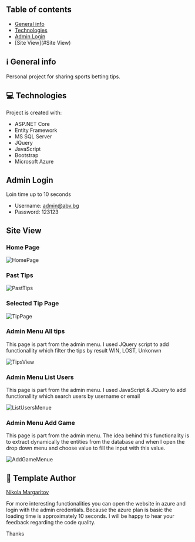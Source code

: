 ## Table of contents
* [General info](#general-info)
* [Technologies](#technologies)
* [Admin Login](#Login)
* [Site View](#Site View)

## ℹ️ General info
Personal project for sharing sports betting tips.
	
## 💻 Technologies
Project is created with:
* ASP.NET Core
* Entity Framework
* MS SQL Server
* JQuery
* JavaScript
* Bootstrap
* Microsoft Azure

## Admin Login
Loin time up to 10 seconds
 * Username: admin@abv.bg
 * Password: 123123

## Site View

### Home Page
![HomePage](https://user-images.githubusercontent.com/75838730/124352155-5b534e00-dc07-11eb-8e9a-24b8cad99908.png)

### Past Tips
![PastTips](https://user-images.githubusercontent.com/75838730/124352320-4c20d000-dc08-11eb-942e-e3a8c5256ae7.png)

### Selected Tip Page
![TipPage](https://user-images.githubusercontent.com/75838730/124352312-4aefa300-dc08-11eb-921e-63fa2f91c835.png)

### Admin Menu All tips
This page is part from the admin menu. I used JQuery script to add functionallity which filter the tips by result WIN, LOST, Unkonwn

![TipsView](https://user-images.githubusercontent.com/75838730/124352317-4c20d000-dc08-11eb-9961-e636080d0b74.png)

### Admin Menu List Users
This page is part from the admin menu. I used JavaScript & JQuery to add functionallity which search users by username or email 

![ListUsersMenue](https://user-images.githubusercontent.com/75838730/124352315-4b883980-dc08-11eb-9d6a-65a7908e3734.png)

### Admin Menu Add Game
This page is part from the admin menu. The idea behind this functionality is to extract dynamically the entities from the database and when I open the drop down menu and choose value to fill the input with this value.

![AddGameMenue](https://user-images.githubusercontent.com/75838730/124352319-4c20d000-dc08-11eb-8562-3691370a5fe9.png)

## 👨‍ Template Author

[Nikola Margaritov](https://github.com/Nikolamv95)

For more interesting functionalities you can open the website in azure and login with the admin credentials. Because the azure plan is basic the loading time is approximately 10 seconds. I will be happy to hear your feedback regarding the code quality.

Thanks

